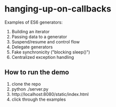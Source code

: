 hanging-up-on-callbacks
=======================

Examples of ES6 generators:

1. Building an iterator
1. Passing data to a generator
1. Suspend/resume and control flow
1. Delegate generators
1. Fake synchronicity ("blocking sleep()")
1. Centralized exception handling

How to run the demo
-------------------

1. clone the repo
1. python ./server.py
1. http://localhost:8080/static/index.html
1. click through the examples
